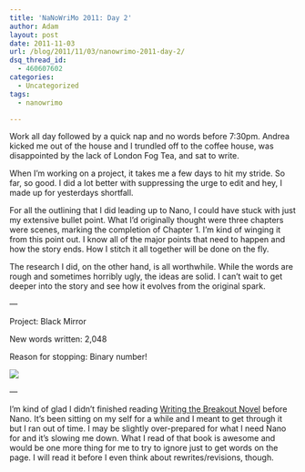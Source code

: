 ```yaml
---
title: 'NaNoWriMo 2011: Day 2'
author: Adam
layout: post
date: 2011-11-03
url: /blog/2011/11/03/nanowrimo-2011-day-2/
dsq_thread_id:
  - 460607602
categories:
  - Uncategorized
tags:
  - nanowrimo

---
```

Work all day followed by a quick nap and no words before 7:30pm. Andrea kicked me out of the house and I trundled off to the coffee house, was disappointed by the lack of London Fog Tea, and sat to write.

When I&#8217;m working on a project, it takes me a few days to hit my stride. So far, so good. I did a lot better with suppressing the urge to edit and hey, I made up for yesterdays shortfall.

For all the outlining that I did leading up to Nano, I could have stuck with just my extensive bullet point. What I&#8217;d originally thought were three chapters were scenes, marking the completion of Chapter 1. I&#8217;m kind of winging it from this point out. I know all of the major points that need to happen and how the story ends. How I stitch it all together will be done on the fly.

The research I did, on the other hand, is all worthwhile. While the words are rough and sometimes horribly ugly, the ideas are solid. I can&#8217;t wait to get deeper into the story and see how it evolves from the original spark.

&#8212;

Project: Black Mirror
  
New words written: 2,048
  
Reason for stopping: Binary number!

![][1]

&#8212;

I&#8217;m kind of glad I didn&#8217;t finished reading [Writing the Breakout Novel][2] before Nano. It&#8217;s been sitting on my self for a while and I meant to get through it but I ran out of time. I may be slightly over-prepared for what I need Nano for and it&#8217;s slowing me down. What I read of that book is awesome and would be one more thing for me to try to ignore just to get words on the page. I will read it before I even think about rewrites/revisions, though.

 [1]: http://picometer.writertopia.com/words=3373&target=50000
 [2]: http://www.maassagency.com/books.html